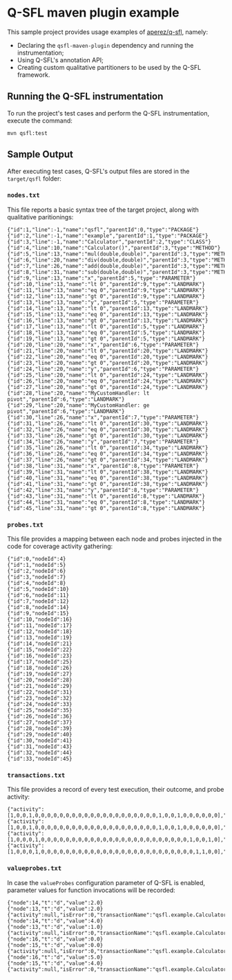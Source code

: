 # Q-SFL maven plugin example

This sample project provides usage examples of
[aperez/q-sfl](https://github.com/aperez/q-sfl), namely:
- Declaring the `qsfl-maven-plugin` dependency and running the instrumentation;
- Using Q-SFL's annotation API;
- Creating custom qualitative partitioners to be used by the Q-SFL framework.

## Running the Q-SFL instrumentation

To run the project's test cases and perform the Q-SFL instrumentation, execute
the command:
```
mvn qsfl:test
```

## Sample Output

After executing test cases, Q-SFL's output files are stored in the `target/qsfl`
folder:

### `nodes.txt`

This file reports a basic syntax tree of the target project, along with
qualitative paritionings:
```
{"id":1,"line":-1,"name":"qsfl","parentId":0,"type":"PACKAGE"}
{"id":2,"line":-1,"name":"example","parentId":1,"type":"PACKAGE"}
{"id":3,"line":-1,"name":"Calculator","parentId":2,"type":"CLASS"}
{"id":4,"line":10,"name":"Calculator()","parentId":3,"type":"METHOD"}
{"id":5,"line":13,"name":"mul(double,double)","parentId":3,"type":"METHOD"}
{"id":6,"line":20,"name":"div(double,double)","parentId":3,"type":"METHOD"}
{"id":7,"line":26,"name":"add(double,double)","parentId":3,"type":"METHOD"}
{"id":8,"line":31,"name":"sub(double,double)","parentId":3,"type":"METHOD"}
{"id":9,"line":13,"name":"x","parentId":5,"type":"PARAMETER"}
{"id":10,"line":13,"name":"lt 0","parentId":9,"type":"LANDMARK"}
{"id":11,"line":13,"name":"eq 0","parentId":9,"type":"LANDMARK"}
{"id":12,"line":13,"name":"gt 0","parentId":9,"type":"LANDMARK"}
{"id":13,"line":13,"name":"y","parentId":5,"type":"PARAMETER"}
{"id":14,"line":13,"name":"lt 0","parentId":13,"type":"LANDMARK"}
{"id":15,"line":13,"name":"eq 0","parentId":13,"type":"LANDMARK"}
{"id":16,"line":13,"name":"gt 0","parentId":13,"type":"LANDMARK"}
{"id":17,"line":13,"name":"lt 0","parentId":5,"type":"LANDMARK"}
{"id":18,"line":13,"name":"eq 0","parentId":5,"type":"LANDMARK"}
{"id":19,"line":13,"name":"gt 0","parentId":5,"type":"LANDMARK"}
{"id":20,"line":20,"name":"x","parentId":6,"type":"PARAMETER"}
{"id":21,"line":20,"name":"lt 0","parentId":20,"type":"LANDMARK"}
{"id":22,"line":20,"name":"eq 0","parentId":20,"type":"LANDMARK"}
{"id":23,"line":20,"name":"gt 0","parentId":20,"type":"LANDMARK"}
{"id":24,"line":20,"name":"y","parentId":6,"type":"PARAMETER"}
{"id":25,"line":20,"name":"lt 0","parentId":24,"type":"LANDMARK"}
{"id":26,"line":20,"name":"eq 0","parentId":24,"type":"LANDMARK"}
{"id":27,"line":20,"name":"gt 0","parentId":24,"type":"LANDMARK"}
{"id":28,"line":20,"name":"MyCustomHandler: lt pivot","parentId":6,"type":"LANDMARK"}
{"id":29,"line":20,"name":"MyCustomHandler: ge pivot","parentId":6,"type":"LANDMARK"}
{"id":30,"line":26,"name":"x","parentId":7,"type":"PARAMETER"}
{"id":31,"line":26,"name":"lt 0","parentId":30,"type":"LANDMARK"}
{"id":32,"line":26,"name":"eq 0","parentId":30,"type":"LANDMARK"}
{"id":33,"line":26,"name":"gt 0","parentId":30,"type":"LANDMARK"}
{"id":34,"line":26,"name":"y","parentId":7,"type":"PARAMETER"}
{"id":35,"line":26,"name":"lt 0","parentId":34,"type":"LANDMARK"}
{"id":36,"line":26,"name":"eq 0","parentId":34,"type":"LANDMARK"}
{"id":37,"line":26,"name":"gt 0","parentId":34,"type":"LANDMARK"}
{"id":38,"line":31,"name":"x","parentId":8,"type":"PARAMETER"}
{"id":39,"line":31,"name":"lt 0","parentId":38,"type":"LANDMARK"}
{"id":40,"line":31,"name":"eq 0","parentId":38,"type":"LANDMARK"}
{"id":41,"line":31,"name":"gt 0","parentId":38,"type":"LANDMARK"}
{"id":42,"line":31,"name":"y","parentId":8,"type":"PARAMETER"}
{"id":43,"line":31,"name":"lt 0","parentId":8,"type":"LANDMARK"}
{"id":44,"line":31,"name":"eq 0","parentId":8,"type":"LANDMARK"}
{"id":45,"line":31,"name":"gt 0","parentId":8,"type":"LANDMARK"}
```

### `probes.txt`

This file provides a mapping between each node and probes injected in the code
for coverage activity gathering:
```
{"id":0,"nodeId":4}
{"id":1,"nodeId":5}
{"id":2,"nodeId":6}
{"id":3,"nodeId":7}
{"id":4,"nodeId":8}
{"id":5,"nodeId":10}
{"id":6,"nodeId":11}
{"id":7,"nodeId":12}
{"id":8,"nodeId":14}
{"id":9,"nodeId":15}
{"id":10,"nodeId":16}
{"id":11,"nodeId":17}
{"id":12,"nodeId":18}
{"id":13,"nodeId":19}
{"id":14,"nodeId":21}
{"id":15,"nodeId":22}
{"id":16,"nodeId":23}
{"id":17,"nodeId":25}
{"id":18,"nodeId":26}
{"id":19,"nodeId":27}
{"id":20,"nodeId":28}
{"id":21,"nodeId":29}
{"id":22,"nodeId":31}
{"id":23,"nodeId":32}
{"id":24,"nodeId":33}
{"id":25,"nodeId":35}
{"id":26,"nodeId":36}
{"id":27,"nodeId":37}
{"id":28,"nodeId":39}
{"id":29,"nodeId":40}
{"id":30,"nodeId":41}
{"id":31,"nodeId":43}
{"id":32,"nodeId":44}
{"id":33,"nodeId":45}
```

### `transactions.txt`

This file provides a record of every test execution, their outcome, and probe
activity:
```
{"activity":[1,0,0,1,0,0,0,0,0,0,0,0,0,0,0,0,0,0,0,0,0,0,0,0,1,0,0,1,0,0,0,0,0,0],"isError":0,"transactionName":"qsfl.example.CalculatorTest#testAdd1"}
{"activity":[1,0,0,1,0,0,0,0,0,0,0,0,0,0,0,0,0,0,0,0,0,0,0,0,1,0,0,1,0,0,0,0,0,0],"isError":0,"transactionName":"qsfl.example.CalculatorTest#testAdd2"}
{"activity":[1,0,0,0,1,0,0,0,0,0,0,0,0,0,0,0,0,0,0,0,0,0,0,0,0,0,0,0,0,1,0,0,1,0],"isError":0,"transactionName":"qsfl.example.CalculatorTest#testSub1"}
{"activity":[1,0,0,0,1,0,0,0,0,0,0,0,0,0,0,0,0,0,0,0,0,0,0,0,0,0,0,0,0,0,1,1,0,0],"isError":0,"transactionName":"qsfl.example.CalculatorTest#testSub2"}
```

### `valueprobes.txt`

In case the `valueProbes` configuration parameter of Q-SFL is enabled, parameter
values for function invocations will be recorded:
```
{"node":14,"t":"d","value":2.0}
{"node":13,"t":"d","value":2.0}
{"activity":null,"isError":0,"transactionName":"qsfl.example.CalculatorTest#testAdd1"}
{"node":14,"t":"d","value":4.0}
{"node":13,"t":"d","value":1.0}
{"activity":null,"isError":0,"transactionName":"qsfl.example.CalculatorTest#testAdd2"}
{"node":16,"t":"d","value":0.0}
{"node":15,"t":"d","value":0.0}
{"activity":null,"isError":0,"transactionName":"qsfl.example.CalculatorTest#testSub1"}
{"node":16,"t":"d","value":5.0}
{"node":15,"t":"d","value":4.0}
{"activity":null,"isError":0,"transactionName":"qsfl.example.CalculatorTest#testSub2"}
```
